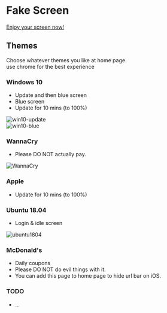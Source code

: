# Fake Screen

[Enjoy your screen now!](https://sh1zuku.csie.io/fake-screen)

## Themes

Choose whatever themes you like at home page.  
use chrome for the best experience

### Windows 10

- Update and then blue screen
- Blue screen
- Update for 10 mins (to 100%)

![win10-update](https://i.imgur.com/9BcwA3O.png)  
![win10-blue](https://i.imgur.com/y3bBFm8.jpg)

### WannaCry

- Please DO NOT actually pay.

![WannaCry](https://i.imgur.com/xAnkGV6.png)

### Apple

- Update for 10 mins (to 100%)

### Ubuntu 18.04

- Login & idle screen

![ubuntu1804](https://i.imgur.com/eLGA5KO.jpg)

### McDonald's

- Daily coupons
- Please DO NOT do evil things with it.
- You can add this page to home page to hide url bar on iOS.

### TODO

- ...
